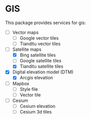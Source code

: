 # GIS

This package provides services for gis:

- [ ] Vector maps
    - [ ] Google vector tiles
    - [ ] Tianditu vector tiles
- [ ] Satellite maps
    - [x] Bing satellite tiles
    - [ ] Google satellite tiles
    - [x] Tianditu satellite tiles
- [x] Digital elevation model (DTM)
    - [x] Arcgis elevation
- [ ] Mapbox
    - [ ] Style file
    - [ ] Vector tile
- [ ] Cesium
    - [ ] Cesium elevation
    - [ ] Cesium 3d tiles